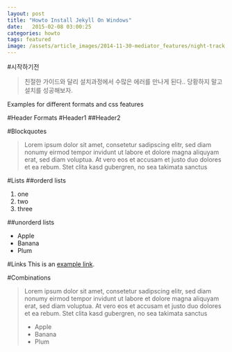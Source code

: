 ```yaml
---
layout: post
title: "Howto Install Jekyll On Windows"
date:   2015-02-08 03:00:25
categories: howto
tags: featured
image: /assets/article_images/2014-11-30-mediator_features/night-track.JPG
---
```

#시작하기전
> 친절한 가이드와 달리 설치과정에서 수많은 에러를 만나게 된다.. 당황하지 말고 설치를 성공해보자. 

Examples for different formats and css features

#Header Formats
#Header1
##Header2

#Blockquotes
>Lorem ipsum dolor sit amet, consetetur sadipscing elitr, sed diam nonumy eirmod tempor invidunt ut labore et dolore magna aliquyam erat, sed diam voluptua. At vero eos et accusam et justo duo dolores et ea rebum. Stet clita kasd gubergren, no sea takimata sanctus

#Lists
##orderd lists
1. one
2. two
3. three

##unorderd lists
- Apple
- Banana
- Plum

#Links
This is an [example link](http://example.com/ "With a Title").

#Combinations
>Lorem ipsum dolor sit amet, consetetur sadipscing elitr, sed diam nonumy eirmod tempor invidunt ut labore et dolore magna aliquyam erat, sed diam voluptua. At vero eos et accusam et justo duo dolores et ea rebum. Stet clita kasd gubergren, no sea takimata sanctus
>
> - Apple
> - Banana
> - Plum
